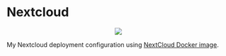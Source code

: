 # Nextcloud

<p align="center">
    <img src="https://cdn.rawgit.com/nextcloud/docker/071b888f7f689caa62c1498b6c61cb3599bcea2b/logo.svg"/>
</p>

My Nextcloud deployment configuration using [NextCloud Docker image](https://github.com/nextcloud/docker).
